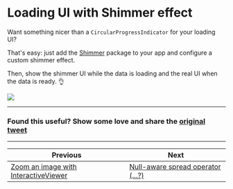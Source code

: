 # Loading UI with Shimmer effect

Want something nicer than a `CircularProgressIndicator` for your loading UI?

That's easy: just add the [Shimmer](https://pub.dev/packages/shimmer) package to your app and configure a custom shimmer effect.

Then, show the shimmer UI while the data is loading and the real UI when the data is ready. 👌

![](154.gif)

<!--
A code snippet for showing some loading UI with a Shimmer effect

Shimmer.fromColors(
    baseColor: Colors.grey.shade300,
    highlightColor: Colors.grey.shade100,
    child: Column(
      mainAxisSize: MainAxisSize.min,
      children: <Widget>[
        Container(height: 22.0, color: Colors.white),
        const SizedBox(height: 12.0), // some spacing
        const AspectRatio(
          aspectRatio: 16.0 / 9.0,
          child: ColoredBox(color: Colors.white),
        )
      ],
    ))
-->

---

### Found this useful? Show some love and share the [original tweet](https://twitter.com/biz84/status/1772621866915508285) 

---

| Previous | Next |
| -------- | ---- |
| [Zoom an image with InteractiveViewer](../0153-interactive-viewer/index.md) | [Null-aware spread operator (...?)](../0155-null-aware-spread-operator/index.md) |

<!-- TWITTER|https://twitter.com/biz84/status/1772621866915508285 -->
<!-- LINKEDIN|https://www.linkedin.com/posts/andreabizzotto_want-something-nicer-than-a-circularprogressindicator-activity-7178387635298521089-nvcc -->
